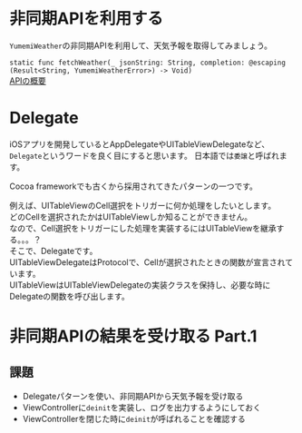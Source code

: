 # 非同期APIを利用する
`YumemiWeather`の非同期APIを利用して、天気予報を取得してみましょう。

`static func fetchWeather(_ jsonString: String, completion: @escaping (Result<String, YumemiWeatherError>) -> Void)`  
[APIの概要](YumemiWeather.md)


# Delegate

iOSアプリを開発しているとAppDelegateやUITableViewDelegateなど、  
`Delegate`というワードを良く目にすると思います。
日本語では`委譲`と呼ばれます。

Cocoa frameworkでも古くから採用されてきたパターンの一つです。

例えば、UITableViewのCell選択をトリガーに何か処理をしたいとします。  
どのCellを選択されたかはUITableViewしか知ることができません。  
なので、Cell選択をトリガーにした処理を実装するにはUITableViewを継承する。。。？  
そこで、Delegateです。  
UITableViewDelegateはProtocolで、Cellが選択されたときの関数が宣言されています。  
UITableViewはUITableViewDelegateの実装クラスを保持し、必要な時にDelegateの関数を呼び出します。

# 非同期APIの結果を受け取る Part.1
## 課題
- Delegateパターンを使い、非同期APIから天気予報を受け取る
- ViewControllerに`deinit`を実装し、ログを出力するようにしておく
- ViewControllerを閉じた時に`deinit`が呼ばれることを確認する